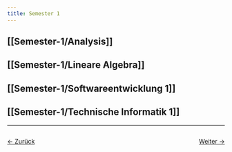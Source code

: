 ```yaml
---
title: Semester 1
---
```


## [[Semester-1/Analysis]]
## [[Semester-1/Lineare Algebra]]
## [[Semester-1/Softwareentwicklung 1]]
## [[Semester-1/Technische Informatik 1]]

<hr>

<div style="display: flex; justify-content: space-between;">

  <a href="/">← Zurück</a>

  <a href="Semester 1/Analysis">Weiter →</a>

</div>